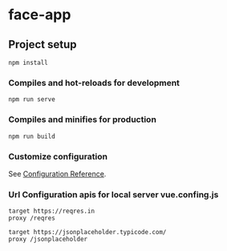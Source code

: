 # face-app

## Project setup
```
npm install
```

### Compiles and hot-reloads for development
```
npm run serve
```

### Compiles and minifies for production
```
npm run build
```

### Customize configuration
See [Configuration Reference](https://cli.vuejs.org/config/).

### Url Configuration apis for local server vue.confing.js
````
target https://reqres.in
proxy /reqres

target https://jsonplaceholder.typicode.com/
proxy /jsonplaceholder
